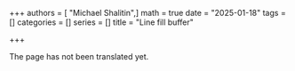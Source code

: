 +++
authors = [ "Michael Shalitin",]
math = true
date = "2025-01-18"
tags = []
categories = []
series = []
title = "Line fill buffer"

+++

The page has not been translated yet.